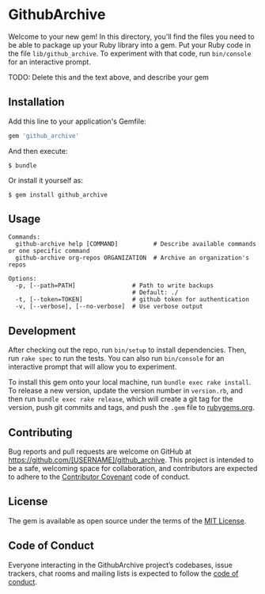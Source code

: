 # GithubArchive

Welcome to your new gem! In this directory, you'll find the files you need to be able to package up your Ruby library into a gem. Put your Ruby code in the file `lib/github_archive`. To experiment with that code, run `bin/console` for an interactive prompt.

TODO: Delete this and the text above, and describe your gem

## Installation

Add this line to your application's Gemfile:

```ruby
gem 'github_archive'
```

And then execute:

    $ bundle

Or install it yourself as:

    $ gem install github_archive

## Usage

```
Commands:
  github-archive help [COMMAND]          # Describe available commands or one specific command
  github-archive org-repos ORGANIZATION  # Archive an organization's repos

Options:
  -p, [--path=PATH]                # Path to write backups
                                   # Default: ./
  -t, [--token=TOKEN]              # github token for authentication
  -v, [--verbose], [--no-verbose]  # Use verbose output
```

## Development

After checking out the repo, run `bin/setup` to install dependencies. Then, run `rake spec` to run the tests. You can also run `bin/console` for an interactive prompt that will allow you to experiment.

To install this gem onto your local machine, run `bundle exec rake install`. To release a new version, update the version number in `version.rb`, and then run `bundle exec rake release`, which will create a git tag for the version, push git commits and tags, and push the `.gem` file to [rubygems.org](https://rubygems.org).

## Contributing

Bug reports and pull requests are welcome on GitHub at https://github.com/[USERNAME]/github_archive. This project is intended to be a safe, welcoming space for collaboration, and contributors are expected to adhere to the [Contributor Covenant](http://contributor-covenant.org) code of conduct.

## License

The gem is available as open source under the terms of the [MIT License](http://opensource.org/licenses/MIT).

## Code of Conduct

Everyone interacting in the GithubArchive project’s codebases, issue trackers, chat rooms and mailing lists is expected to follow the [code of conduct](https://github.com/[USERNAME]/github_archive/blob/master/CODE_OF_CONDUCT.md).
